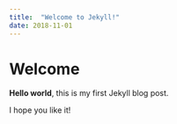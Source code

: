 ```yaml
---
title:  "Welcome to Jekyll!"
date: 2018-11-01
---
```

# Welcome

**Hello world**, this is my first Jekyll blog post.

I hope you like it!

